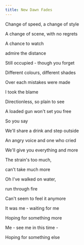 ```yaml
---
title: New Dawn Fades
---
```


Change of speed, a change of style

A change of scene, with no regrets

A chance to watch

admire the distance

Still occupied - though you forget

Different colours, different shades

Over each mistakes were made

I took the blame

Directionless, so plain to see

A loaded gun won't set you free

So you say



We'll share a drink and step outside

An angry voice and one who cried

We'll give you everything and more

The strain's too much,

can't take much more

Oh I've walked on water,

run through fire

Can't seem to feel it anymore

It was me - waiting for me

Hoping for something more

Me - see me in this time -

Hoping for something else







